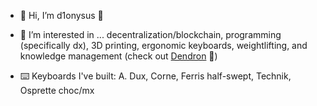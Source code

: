 - 👋 Hi, I’m d1onysus 👻

- 👀 I’m interested in ... decentralization/blockchain, programming (specifically dx), 3D printing, ergonomic keyboards, weightlifting, and knowledge management (check out [Dendron](http://dendron.so) 🌿)

- ⌨️ Keyboards I've built: A. Dux, Corne, Ferris half-swept, Technik, Osprette choc/mx

<!---
dweisiger/dweisiger is a ✨ special ✨ repository because its `README.md` (this file) appears on your GitHub profile.
You can click the Preview link to take a look at your changes.
--->
